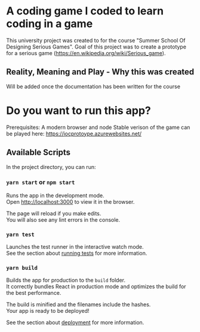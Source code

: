 # A coding game I coded to learn coding in a game

This university project was created to for the course "Summer School Of Designing Serious Games". Goal of this project was to create a prototype for a serious game (https://en.wikipedia.org/wiki/Serious_game).

## Reality, Meaning and Play - Why this was created
Will be added once the documentation has been written for the course

# Do you want to run this app?
Prerequisites: A modern browser and node
Stable verison of the game can be played here: https://iocprotoype.azurewebsites.net/

## Available Scripts

In the project directory, you can run:

### `yarn start` or `npm start`

Runs the app in the development mode.\
Open [http://localhost:3000](http://localhost:3000) to view it in the browser.

The page will reload if you make edits.\
You will also see any lint errors in the console.

### `yarn test`

Launches the test runner in the interactive watch mode.\
See the section about [running tests](https://facebook.github.io/create-react-app/docs/running-tests) for more information.

### `yarn build`

Builds the app for production to the `build` folder.\
It correctly bundles React in production mode and optimizes the build for the best performance.

The build is minified and the filenames include the hashes.\
Your app is ready to be deployed!

See the section about [deployment](https://facebook.github.io/create-react-app/docs/deployment) for more information.

